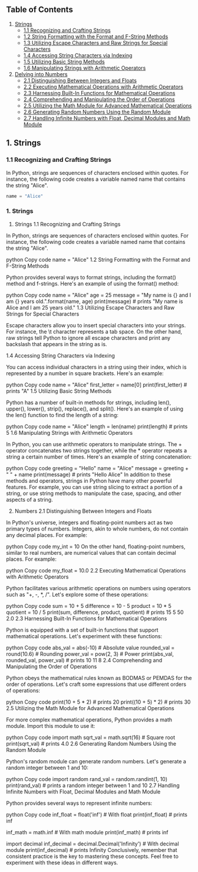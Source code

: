 ## Table of Contents

1. [Strings](#1-strings)
   - [1.1 Recognizing and Crafting Strings](#11-recognizing-and-crafting-strings)
   - [1.2 String Formatting with the Format and F-String Methods](#12-string-formatting-with-the-format-and-f-string-methods)
   - [1.3 Utilizing Escape Characters and Raw Strings for Special Characters](#13-utilizing-escape-characters-and-raw-strings-for-special-characters)
   - [1.4 Accessing String Characters via Indexing](#14-accessing-string-characters-via-indexing)
   - [1.5 Utilizing Basic String Methods](#15-utilizing-basic-string-methods)
   - [1.6 Manipulating Strings with Arithmetic Operators](#16-manipulating-strings-with-arithmetic-operators)
2. [Delving into Numbers](#2-delving-into-numbers)
   - [2.1 Distinguishing Between Integers and Floats](#21-distinguishing-between-integers-and-floats)
   - [2.2 Executing Mathematical Operations with Arithmetic Operators](#22-executing-mathematical-operations-with-arithmetic-operators)
   - [2.3 Harnessing Built-In Functions for Mathematical Operations](#23-harnessing-built-in-functions-for-mathematical-operations)
   - [2.4 Comprehending and Manipulating the Order of Operations](#24-comprehending-and-manipulating-the-order-of-operations)
   - [2.5 Utilizing the Math Module for Advanced Mathematical Operations](#25-utilizing-the-math-module-for-advanced-mathematical-operations)
   - [2.6 Generating Random Numbers Using the Random Module](#26-generating-random-numbers-using-the-random-module)
   - [2.7 Handling Infinite Numbers with Float, Decimal Modules and Math Module](#27-handling-infinite-numbers-with-float-decimal-modules-and-math-module)

## 1. Strings
### 1.1 Recognizing and Crafting Strings
In Python, strings are sequences of characters enclosed within quotes. For instance, the following code creates a variable named name that contains the string "Alice".

```python
name = "Alice"
```


### 1. Strings

1. Strings
1.1 Recognizing and Crafting Strings

In Python, strings are sequences of characters enclosed within quotes. For instance, the following code creates a variable named name that contains the string "Alice".

python
Copy code
name = "Alice"
1.2 String Formatting with the Format and F-String Methods

Python provides several ways to format strings, including the format() method and f-strings. Here's an example of using the format() method:

python
Copy code
name = "Alice"
age = 25
message = "My name is {} and I am {} years old.".format(name, age)
print(message) # prints "My name is Alice and I am 25 years old."
1.3 Utilizing Escape Characters and Raw Strings for Special Characters

Escape characters allow you to insert special characters into your strings. For instance, the \t character represents a tab space. On the other hand, raw strings tell Python to ignore all escape characters and print any backslash that appears in the string as is.

1.4 Accessing String Characters via Indexing

You can access individual characters in a string using their index, which is represented by a number in square brackets. Here's an example:

python
Copy code
name = "Alice"
first_letter = name[0]
print(first_letter) # prints "A"
1.5 Utilizing Basic String Methods

Python has a number of built-in methods for strings, including len(), upper(), lower(), strip(), replace(), and split(). Here's an example of using the len() function to find the length of a string:

python
Copy code
name = "Alice"
length = len(name)
print(length) # prints 5
1.6 Manipulating Strings with Arithmetic Operators

In Python, you can use arithmetic operators to manipulate strings. The + operator concatenates two strings together, while the * operator repeats a string a certain number of times. Here's an example of string concatenation:

python
Copy code
greeting = "Hello"
name = "Alice"
message = greeting + " " + name
print(message) # prints "Hello Alice"
In addition to these methods and operators, strings in Python have many other powerful features. For example, you can use string slicing to extract a portion of a string, or use string methods to manipulate the case, spacing, and other aspects of a string.


2. Numbers
2.1 Distinguishing Between Integers and Floats

In Python's universe, integers and floating-point numbers act as two primary types of numbers. Integers, akin to whole numbers, do not contain any decimal places. For example:

python
Copy code
my_int = 10
On the other hand, floating-point numbers, similar to real numbers, are numerical values that can contain decimal places. For example:

python
Copy code
my_float = 10.0
2.2 Executing Mathematical Operations with Arithmetic Operators

Python facilitates various arithmetic operations on numbers using operators such as "+, -, *, /". Let's explore some of these operations:

python
Copy code
sum = 10 + 5
difference = 10 - 5
product = 10 * 5
quotient = 10 / 5
print(sum, difference, product, quotient) # prints 15 5 50 2.0
2.3 Harnessing Built-In Functions for Mathematical Operations

Python is equipped with a set of built-in functions that support mathematical operations. Let's experiment with these functions:

python
Copy code
abs_val = abs(-10) # Absolute value
rounded_val = round(10.6) # Rounding
power_val = pow(2, 3) # Power
print(abs_val, rounded_val, power_val) # prints 10 11 8
2.4 Comprehending and Manipulating the Order of Operations

Python obeys the mathematical rules known as BODMAS or PEMDAS for the order of operations. Let's craft some expressions that use different orders of operations:

python
Copy code
print(10 + 5 * 2) # prints 20
print((10 + 5) * 2) # prints 30
2.5 Utilizing the Math Module for Advanced Mathematical Operations

For more complex mathematical operations, Python provides a math module. Import this module to use it:

python
Copy code
import math
sqrt_val = math.sqrt(16) # Square root
print(sqrt_val) # prints 4.0
2.6 Generating Random Numbers Using the Random Module

Python's random module can generate random numbers. Let's generate a random integer between 1 and 10:

python
Copy code
import random
rand_val = random.randint(1, 10)
print(rand_val) # prints a random integer between 1 and 10
2.7 Handling Infinite Numbers with Float, Decimal Modules and Math Module

Python provides several ways to represent infinite numbers:

python
Copy code
inf_float = float('inf') # With float
print(inf_float) # prints inf

inf_math = math.inf # With math module
print(inf_math) # prints inf

import decimal
inf_decimal = decimal.Decimal('Infinity') # With decimal module
print(inf_decimal) # prints Infinity
Conclusively, remember that consistent practice is the key to mastering these concepts. Feel free to experiment with these ideas in different ways.